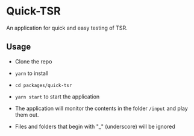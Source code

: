 # Quick-TSR

An application for quick and easy testing of TSR.

## Usage

- Clone the repo
- `yarn` to install
- `cd packages/quick-tsr`
- `yarn start` to start the application

- The application will monitor the contents in the folder `/input` and play them out.
- Files and folders that begin with "\_" (underscore) will be ignored
